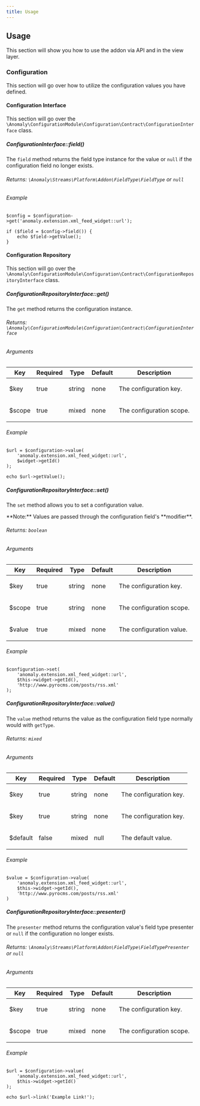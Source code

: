```yaml
---
title: Usage
---
```


## Usage[](#usage)

This section will show you how to use the addon via API and in the view layer.


### Configuration[](#usage/configuration)

This section will go over how to utilize the configuration values you have defined.


#### Configuration Interface[](#usage/configuration/configuration-interface)

This section will go over the `\Anomaly\ConfigurationModule\Configuration\Contract\ConfigurationInterface` class.


##### ConfigurationInterface::field()[](#usage/configuration/configuration-interface/configurationinterface-field)

The `field` method returns the field type instance for the value or `null` if the configuration field no longer exists.

###### Returns: `\Anomaly\Streams\Platform\Addon\FieldType\FieldType` or `null`

###### Example

    $config = $configuration->get('anomaly.extension.xml_feed_widget::url');

    if ($field = $config->field()) {
        echo $field->getValue();
    }


#### Configuration Repository[](#usage/configuration/configuration-repository)

This section will go over the `\Anomaly\ConfigurationModule\Configuration\Contract\ConfigurationRepositoryInterface` class.


##### ConfigurationRepositoryInterface::get()[](#usage/configuration/configuration-repository/configurationrepositoryinterface-get)

The `get` method returns the configuration instance.

###### Returns: `\Anomaly\ConfigurationModule\Configuration\Contract\ConfigurationInterface`

###### Arguments

<table class="table table-bordered table-striped">

<thead>

<tr>

<th>Key</th>

<th>Required</th>

<th>Type</th>

<th>Default</th>

<th>Description</th>

</tr>

</thead>

<tbody>

<tr>

<td>

$key

</td>

<td>

true

</td>

<td>

string

</td>

<td>

none

</td>

<td>

The configuration key.

</td>

</tr>

<tr>

<td>

$scope

</td>

<td>

true

</td>

<td>

mixed

</td>

<td>

none

</td>

<td>

The configuration scope.

</td>

</tr>

</tbody>

</table>

###### Example

    $url = $configuration->value(
        'anomaly.extension.xml_feed_widget::url',
        $widget->getId()
    );

    echo $url->getValue();


##### ConfigurationRepositoryInterface::set()[](#usage/configuration/configuration-repository/configurationrepositoryinterface-set)

The `set` method allows you to set a configuration value.

<div class="alert alert-info">**Note:** Values are passed through the configuration field's **modifier**.</div>

###### Returns: `boolean`

###### Arguments

<table class="table table-bordered table-striped">

<thead>

<tr>

<th>Key</th>

<th>Required</th>

<th>Type</th>

<th>Default</th>

<th>Description</th>

</tr>

</thead>

<tbody>

<tr>

<td>

$key

</td>

<td>

true

</td>

<td>

string

</td>

<td>

none

</td>

<td>

The configuration key.

</td>

</tr>

<tr>

<td>

$scope

</td>

<td>

true

</td>

<td>

string

</td>

<td>

none

</td>

<td>

The configuration scope.

</td>

</tr>

<tr>

<td>

$value

</td>

<td>

true

</td>

<td>

mixed

</td>

<td>

none

</td>

<td>

The configuration value.

</td>

</tr>

</tbody>

</table>

###### Example

    $configuration->set(
        'anomaly.extension.xml_feed_widget::url',
        $this->widget->getId(),
        'http://www.pyrocms.com/posts/rss.xml'
    );


##### ConfigurationRepositoryInterface::value()[](#usage/configuration/configuration-repository/configurationrepositoryinterface-value)

The `value` method returns the value as the configuration field type normally would with `getType`.

###### Returns: `mixed`

###### Arguments

<table class="table table-bordered table-striped">

<thead>

<tr>

<th>Key</th>

<th>Required</th>

<th>Type</th>

<th>Default</th>

<th>Description</th>

</tr>

</thead>

<tbody>

<tr>

<td>

$key

</td>

<td>

true

</td>

<td>

string

</td>

<td>

none

</td>

<td>

The configuration key.

</td>

</tr>

<tr>

<td>

$key

</td>

<td>

true

</td>

<td>

string

</td>

<td>

none

</td>

<td>

The configuration key.

</td>

</tr>

<tr>

<td>

$default

</td>

<td>

false

</td>

<td>

mixed

</td>

<td>

null

</td>

<td>

The default value.

</td>

</tr>

</tbody>

</table>

###### Example

    $value = $configuration->value(
        'anomaly.extension.xml_feed_widget::url',
        $this->widget->getId(),
        'http://www.pyrocms.com/posts/rss.xml'
    )


##### ConfigurationRepositoryInterface::presenter()[](#usage/configuration/configuration-repository/configurationrepositoryinterface-presenter)

The `presenter` method returns the configuration value's field type presenter or `null` if the configuration no longer exists.

###### Returns: `\Anomaly\Streams\Platform\Addon\FieldType\FieldTypePresenter` or `null`

###### Arguments

<table class="table table-bordered table-striped">

<thead>

<tr>

<th>Key</th>

<th>Required</th>

<th>Type</th>

<th>Default</th>

<th>Description</th>

</tr>

</thead>

<tbody>

<tr>

<td>

$key

</td>

<td>

true

</td>

<td>

string

</td>

<td>

none

</td>

<td>

The configuration key.

</td>

</tr>

<tr>

<td>

$scope

</td>

<td>

true

</td>

<td>

mixed

</td>

<td>

none

</td>

<td>

The configuration scope.

</td>

</tr>

</tbody>

</table>

###### Example

    $url = $configuration->value(
        'anomaly.extension.xml_feed_widget::url',
        $this->widget->getId()
    );

    echo $url->link('Example Link!');
